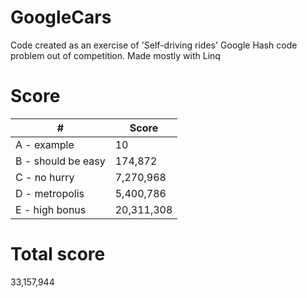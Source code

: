 # GoogleCars
Code created as an exercise of 'Self-driving rides' Google Hash code problem out of competition. Made mostly with Linq

# Score
| # | Score |
| ------------- | ------------- 
|A - example	|10 |
|B - should be easy	| 174,872|
|C - no hurry	|7,270,968|
|D - metropolis	|5,400,786|
|E - high bonus |20,311,308|

# Total score
33,157,944

